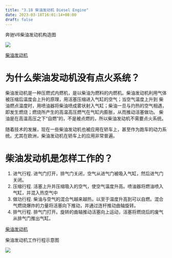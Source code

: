 ```yaml
---
title: "3.18 柴油发动机 Diesel Engine"
date: 2023-03-18T16:01:14+08:00
draft: false
---
```


奔驰V6柴油发动机构造图

![](https://res.weread.qq.com/wrepub/epub_26688761_182)

[柴油发动机](http://v.youku.com/v_show/id_XMTY5NDY5MjcwOA==.html)

# 为什么柴油发动机没有点火系统？

柴油发动机是一种压燃式内燃机，是以柴油为燃料的内燃机。柴油发动机利用气体被压缩后温度会上升的原理，用活塞压缩进入气缸的空气；当空气温度上升到
柴油燃点温度时，用喷油器将柴油喷成雾状射入气缸；柴油一旦与灼热的空气相遇，即发生燃烧；燃烧所产生的高温高压燃气在气缸内膨胀，从而推动活塞做功。
柴油是在高温高压之下“自燃”的，不是被点燃的，所以柴油发动机不需要点火系统。

随着技术的发展，现在一些柴油发动机也被应用在轿车上，甚至作为跑车的动力系统。尤其在欧洲，柴油发动机在轿车上的应用非常普遍。

# 柴油发动机是怎样工作的？

1. 进气行程. 进气门打开，排气门关闭，空气从进气门被吸入气缸，然后进气门关闭。
2. 压缩行程. 活塞上升并压缩吸入的空气，使空气温度升高。喷油器将燃油喷入气缸，并混入热空气中
3. 做功行程. 柴油与空气的混合气越来越热，以至于温度升高到可以自燃。混合气燃烧爆炸的力量将活塞向下推动，并通过连杆推动曲轴旋转。
4. 排气行程. 排气门打开。旋转的曲轴推动活塞向上运动，活塞将燃烧后的废气从排气门推出气缸。

[柴油发动机](http://v.youku.com/v_show/id_XMTY5NDY5NTA0NA==.html)

柴油发动机工作行程示意图

![](https://res.weread.qq.com/wrepub/epub_26688761_185)
